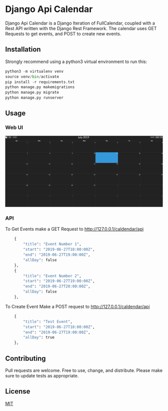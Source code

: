 # Django Api Calendar

Django Api Calendar is a Django Iteration of FullCalendar, coupled with a Rest API written with the Django Rest Framework. The calendar uses GET Requests to get events, and POST to create new events. 

## Installation

Strongly recommend using a python3 virtual environment to run this:

```python
python3 -m virtualenv venv
source venv/bin/activate
pip install -r requirements.txt
python manage.py makemigrations
python manage.py migrate
python manage.py runserver
```

## Usage

### Web UI
 ![alt text](https://github.com/hfeixas/DjangoApiCalendar/blob/master/images/FullCalendar.png)

### API

To Get Events make a GET Request to http://127.0.0.1/caldendar/api
```python
    {
        "title": "Event Number 1",
        "start": "2019-06-27T18:00:00Z",
        "end": "2019-06-27T19:00:00Z",
        "allDay": false
    },
    {
        "title": "Event Number 2",
        "start": "2019-06-27T19:00:00Z",
        "end": "2019-06-27T20:00:00Z",
        "allDay": false
    },
```
To Create Event Make a POST request to http://127.0.0.1/caldendar/api

```python
    {
        "title": "Test Event",
        "start": "2019-06-27T18:00:00Z",
        "end": "2019-06-27T19:00:00Z",
        "allDay": true
    },
```

## Contributing
Pull requests are welcome. Free to use, change, and distribute.
Please make sure to update tests as appropriate.

## License
[MIT](https://choosealicense.com/licenses/mit/)
